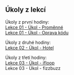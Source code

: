 ## Úkoly z lekcí
  
Úkoly z první hodiny:  
[Lekce 01 - Úkol - Proměnné](https://github.com/Emitlium/Engeto-Java-Training/blob/main/Lekce01/UkolPromenne.java)  
[Lekce 01 - Úkol - Oprava kódu](https://github.com/Emitlium/Engeto-Java-Training/blob/main/Lekce01/UkolOpravaKodu.java)  

Úkoly z druhé hodiny:  
[Lekce 02 - Úkol - Hotel](https://github.com/Emitlium/Lekce02_UkolHotel/tree/master/src/com/engetohotel)  

Úkoly z třetí hodiny:  
[Lekce 03 - Úkol - ifloop](https://github.com/Emitlium/Engeto-Java-Training/tree/main/Lekce03)  
Lekce 03 - Úkol - fizzbuzz  
